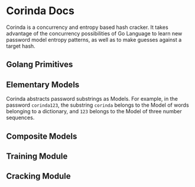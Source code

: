 # Corinda Docs

Corinda is a concurrency and entropy based hash cracker. It takes advantage of the concurrency possibilities of Go Language to learn new password model entropy patterns, as well as to make guesses against a target hash.

## Golang Primitives

## Elementary Models

Corinda abstracts password substrings as Models. For example, in the password `corinda123`, the substring `corinda` belongs to the Model of words belonging to a dictionary, and `123` belongs to the Model of three number sequences.  

## Composite Models

## Training Module

## Cracking Module
